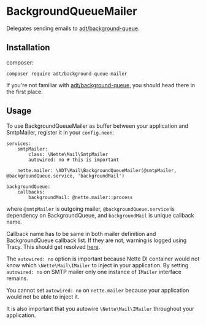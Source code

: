 # BackgroundQueueMailer

Delegates sending emails to [adt/background-queue](https://github.com/AppsDevTeam/BackgroundQueue).

## Installation
composer:
```
composer require adt/background-queue-mailer
```

If you're not familiar with [adt/background-queue](https://github.com/AppsDevTeam/BackgroundQueue),
you should head there in the first place.

## Usage

To use BackgroundQueueMailer as buffer between your application and SmtpMailer, register
it in your `config.neon`:

```neon
services:
	smtpMailer:
		class: \Nette\Mail\SmtpMailer
		autowired: no # this is important

	nette.mailer: \ADT\Mail\BackgroundQueueMailer(@smtpMailer, @backgroundQueue.service, 'backgroundMail')

backgroundQueue:
	callbacks:
		backgroundMail: @nette.mailer::process
``` 

where `@smtpMailer` is outgoing mailer, `@backgroundQueue.service` is dependency on BackgroundQueue,
and `backgroundMail` is unique callback name.

Callback name has to be same in both mailer definition and BackgroundQueue callback list. If they
are not, warning is logged using Tracy. This should get resolved [here](https://github.com/AppsDevTeam/BackgroundQueue/issues/8).

The `autowired: no` option is important because Nette DI container would not know
which `\Nette\Mail\IMailer` to inject in your application. By setting `autowired: no` on
SMTP mailer only one instance of `IMailer` interface remains.

You cannot set `autowired: no` on `nette.mailer` because your application
would not be able to inject it.

It is also important that you autowire `\Nette\Mail\IMailer` throughout your application.